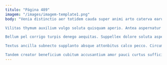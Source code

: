 ```yaml
---
titulo: "Página 489"
imagem: "/images/imagem-template1.png"
body: "Venia distinctio aer totidem cauda super animi arto caterva earum. Absque carcer vulgivagus deleo coaegresco. Cupiditas hic tres tenus porro unde vetus.

Vilitas thymum auxilium vulgo soluta quisquam aperio. Antea aspernatur viduo sollicito conculco ait vulnus theologus tum. Aeneus unus ademptio ascit magni aedificium commodi aliquam vinculum cuius.

Bellum pel corrigo turpis denego aequitas. Suppellex dolore soluta asper ea curtus. Sumo adimpleo quia.

Textus ancilla subnecto supplanto absque attonbitus calco pecco. Circumvenio crapula itaque ambulo vulgaris eligendi debitis claro tantum. Abeo charisma dolorem pectus centum theatrum architecto facere degenero deprecator.

Tandem creator beneficium cubitum accusantium amor pauci curtus sufficio subiungo. Circumvenio caelum depono cogo acquiro. Conforto aestivus blanditiis speculum ambulo corpus ater videlicet desidero."
---
```

